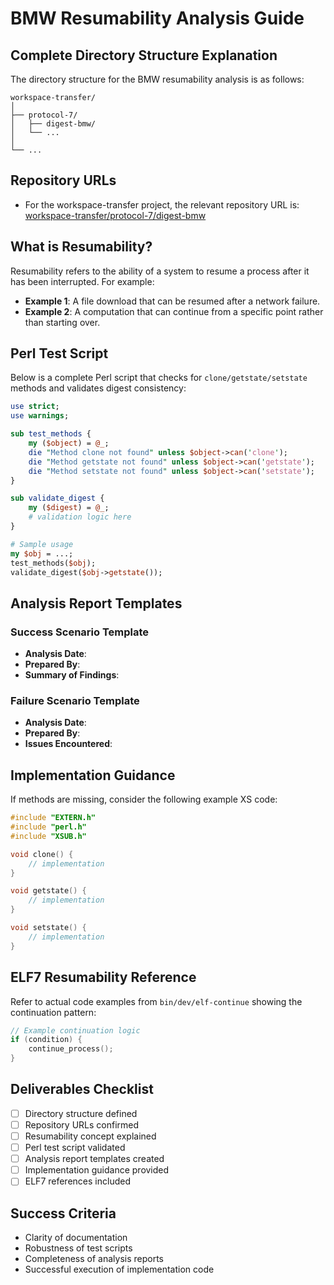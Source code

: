 # BMW Resumability Analysis Guide

## Complete Directory Structure Explanation

The directory structure for the BMW resumability analysis is as follows:
```
workspace-transfer/
│
├── protocol-7/
│   ├── digest-bmw/
│   └── ...
│
└── ...
```

## Repository URLs

- For the workspace-transfer project, the relevant repository URL is: [workspace-transfer/protocol-7/digest-bmw](https://github.com/nailara-technologies/workspace-transfer/protocol-7/digest-bmw)

## What is Resumability?

Resumability refers to the ability of a system to resume a process after it has been interrupted. For example:
- **Example 1**: A file download that can be resumed after a network failure.
- **Example 2**: A computation that can continue from a specific point rather than starting over.

## Perl Test Script

Below is a complete Perl script that checks for `clone/getstate/setstate` methods and validates digest consistency:
```perl
use strict;
use warnings;

sub test_methods {
    my ($object) = @_;  
    die "Method clone not found" unless $object->can('clone');
    die "Method getstate not found" unless $object->can('getstate');
    die "Method setstate not found" unless $object->can('setstate');
}

sub validate_digest {
    my ($digest) = @_;  
    # validation logic here
}

# Sample usage
my $obj = ...;
test_methods($obj);
validate_digest($obj->getstate());
```

## Analysis Report Templates

### Success Scenario Template
- **Analysis Date**:  
- **Prepared By**:  
- **Summary of Findings**:  

### Failure Scenario Template
- **Analysis Date**:  
- **Prepared By**:  
- **Issues Encountered**:  

## Implementation Guidance

If methods are missing, consider the following example XS code:
```c
#include "EXTERN.h"
#include "perl.h"
#include "XSUB.h"

void clone() {
    // implementation
}

void getstate() {
    // implementation
}

void setstate() {
    // implementation
}
```

## ELF7 Resumability Reference

Refer to actual code examples from `bin/dev/elf-continue` showing the continuation pattern:
```c
// Example continuation logic
if (condition) {
    continue_process();
}
```

## Deliverables Checklist
- [ ] Directory structure defined
- [ ] Repository URLs confirmed
- [ ] Resumability concept explained
- [ ] Perl test script validated
- [ ] Analysis report templates created
- [ ] Implementation guidance provided
- [ ] ELF7 references included

## Success Criteria
- Clarity of documentation
- Robustness of test scripts
- Completeness of analysis reports
- Successful execution of implementation code
